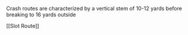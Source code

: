 Crash routes are characterized by a vertical stem of 10-12 yards before breaking to 16 yards outside


[[Slot Route]]
